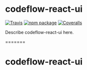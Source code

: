 # codeflow-react-ui

[![Travis][build-badge]][build]
[![npm package][npm-badge]][npm]
[![Coveralls][coveralls-badge]][coveralls]

Describe codeflow-react-ui here.

[build-badge]: https://img.shields.io/travis/user/repo/master.png?style=flat-square
[build]: https://travis-ci.org/user/repo

[npm-badge]: https://img.shields.io/npm/v/npm-package.png?style=flat-square
[npm]: https://www.npmjs.org/package/npm-package

[coveralls-badge]: https://img.shields.io/coveralls/user/repo/master.png?style=flat-square
[coveralls]: https://coveralls.io/github/user/repo
=======
# codeflow-react-ui